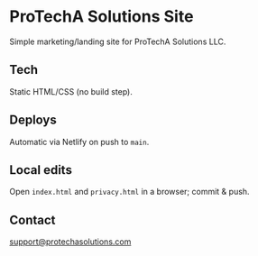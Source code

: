 # ProTechA Solutions Site

Simple marketing/landing site for ProTechA Solutions LLC.

## Tech
Static HTML/CSS (no build step).

## Deploys
Automatic via Netlify on push to `main`.

## Local edits
Open `index.html` and `privacy.html` in a browser; commit & push.

## Contact
support@protechasolutions.com

